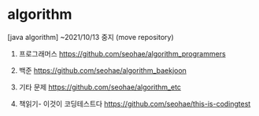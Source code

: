 # algorithm
[java algorithm] ~2021/10/13 중지 (move repository)

1. 프로그래머스
https://github.com/seohae/algorithm_programmers

2. 백준
https://github.com/seohae/algorithm_baekjoon

3. 기타 문제
https://github.com/seohae/algorithm_etc

4. 책읽기- 이것이 코딩테스트다
https://github.com/seohae/this-is-codingtest
